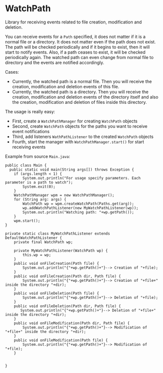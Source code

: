 # WatchPath
Library for receiving events related to file creation, modification and deletion.

You can receive events for a `Path` specified, it does not matter if it is a normal file or a directory. It does not matter even if the path does not exist. The path will be checked periodically and if it begins to exist, then it will start to notify events. Also, if a path ceases to exist, it will be checked periodically again. The watched path can even change from normal file to directory and the events are notified accordingly.

Cases:
  - Currently, the watched path is a normal file. Then you will receive the creation, modification and deletion events of this file.
  - Currently, the watched path is a directory. Then you will receive the creation, modification and deletion events of the directory itself and also the creation, modification and deletion of files inside this directory.


The usage is really easy:
  - First, create a `WatchPathManager` for creating `WatchPath` objects
  - Second, create `WatchPath` objects for the paths you want to receive event notifications
  - Third, add listeners `WathPathListener` to the created `WatchPath` objects
  - Fourth, start the manager with `WatchPathManager.start()` for start receiving events 

Example from source `Main.java`:

    public class Main {
      public static void main(String args[]) throws Exception {
        if (args.length < 1) {
            System.out.println("For usage specify parameters. Each parameter is a path to watch");
            System.exit(0);
        }
        WatchPathManager wpm = new WatchPathManager();
        for (String arg: args) {
            WatchPath wp = wpm.createWatchPath(Paths.get(arg));
            wp.addWatchPathListener(new MyWatchPathListener(wp));
            System.out.println("Watching path: "+wp.getPath());
        }
        wpm.start();
    }

    private static class MyWatchPathListener extends DefaultWatchPathListener {
        private final WatchPath wp;

        private MyWatchPathListener(WatchPath wp) {
            this.wp = wp;
        }
        public void onFileCreation(Path file) {
            System.out.println("{"+wp.getPath()+"}--> Creation of "+file);
        }
        public void onFileCreation(Path dir, Path file) {
            System.out.println("{"+wp.getPath()+"}--> Creation of "+file+" inside the directory "+dir);
        }
        public void onFileDeletion(Path file) {
            System.out.println("{"+wp.getPath()+"}--> Deletion of "+file);
        }
        public void onFileDeletion(Path dir, Path file) {
           System.out.println("{"+wp.getPath()+"}--> Deletion of "+file+" inside the directory "+dir);
        }
        public void onFileModification(Path dir, Path file) {
            System.out.println("{"+wp.getPath()+"}--> Modification of "+file+" inside the directory "+dir);
        }
        public void onFileModification(Path file) {
            System.out.println("{"+wp.getPath()+"}--> Modification of "+file);
        }
        
        
    }

